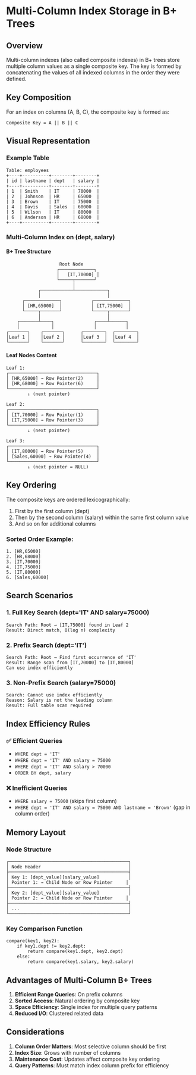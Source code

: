 # Multi-Column Index Storage in B+ Trees

## Overview
Multi-column indexes (also called composite indexes) in B+ trees store multiple column values as a single composite key. The key is formed by concatenating the values of all indexed columns in the order they were defined.

## Key Composition
For an index on columns (A, B, C), the composite key is formed as:
```
Composite Key = A || B || C
```

## Visual Representation

### Example Table
```
Table: employees
+----+----------+--------+--------+
| id | lastname | dept   | salary |
+----+----------+--------+--------+
| 1  | Smith    | IT     | 70000  |
| 2  | Johnson  | HR     | 65000  |
| 3  | Brown    | IT     | 75000  |
| 4  | Davis    | Sales  | 60000  |
| 5  | Wilson   | IT     | 80000  |
| 6  | Anderson | HR     | 68000  |
+----+----------+--------+--------+
```

### Multi-Column Index on (dept, salary)

#### B+ Tree Structure
```
                    Root Node
                   ┌─────────────┐
                   │   [IT,70000] │
                   └─────┬───────┘
                         │
            ┌────────────┴────────────┐
            │                         │
      ┌─────────────┐           ┌─────────────┐
      │ [HR,65000]  │           │ [IT,75000]  │
      └─────┬───────┘           └─────┬───────┘
            │                         │
    ┌───────┴────┐               ┌────┴──────┐
    │            │               │           │
┌───────┐    ┌───────┐      ┌────────┐  ┌────────┐
│Leaf 1 │    │Leaf 2 │      │Leaf 3  │  │Leaf 4  │
└───────┘    └───────┘      └────────┘  └────────┘
```

#### Leaf Nodes Content
```
Leaf 1:
┌─────────────────────────────────┐
│ [HR,65000] → Row Pointer(2)     │
│ [HR,68000] → Row Pointer(6)     │
└─────────────────────────────────┘
        ↓ (next pointer)

Leaf 2:
┌─────────────────────────────────┐
│ [IT,70000] → Row Pointer(1)     │
│ [IT,75000] → Row Pointer(3)     │
└─────────────────────────────────┘
        ↓ (next pointer)

Leaf 3:
┌─────────────────────────────────┐
│ [IT,80000] → Row Pointer(5)     │
│ [Sales,60000] → Row Pointer(4)  │
└─────────────────────────────────┘
        ↓ (next pointer = NULL)
```

## Key Ordering
The composite keys are ordered lexicographically:
1. First by the first column (dept)
2. Then by the second column (salary) within the same first column value
3. And so on for additional columns

### Sorted Order Example:
```
1. [HR,65000]
2. [HR,68000]
3. [IT,70000]
4. [IT,75000]
5. [IT,80000]
6. [Sales,60000]
```

## Search Scenarios

### 1. Full Key Search (dept='IT' AND salary=75000)
```
Search Path: Root → [IT,75000] found in Leaf 2
Result: Direct match, O(log n) complexity
```

### 2. Prefix Search (dept='IT')
```
Search Path: Root → Find first occurrence of 'IT'
Result: Range scan from [IT,70000] to [IT,80000]
Can use index efficiently
```

### 3. Non-Prefix Search (salary=75000)
```
Search: Cannot use index efficiently
Reason: Salary is not the leading column
Result: Full table scan required
```

## Index Efficiency Rules

### ✅ Efficient Queries
- `WHERE dept = 'IT'`
- `WHERE dept = 'IT' AND salary = 75000`
- `WHERE dept = 'IT' AND salary > 70000`
- `ORDER BY dept, salary`

### ❌ Inefficient Queries
- `WHERE salary = 75000` (skips first column)
- `WHERE dept = 'IT' AND salary = 75000 AND lastname = 'Brown'` (gap in column order)

## Memory Layout

### Node Structure
```
┌─────────────────────────────────────────────┐
│ Node Header                                 │
├─────────────────────────────────────────────┤
│ Key 1: [dept_value][salary_value]           │
│ Pointer 1: → Child Node or Row Pointer     │
├─────────────────────────────────────────────┤
│ Key 2: [dept_value][salary_value]           │
│ Pointer 2: → Child Node or Row Pointer     │
├─────────────────────────────────────────────┤
│ ...                                         │
└─────────────────────────────────────────────┘
```

### Key Comparison Function
```
compare(key1, key2):
    if key1.dept != key2.dept:
        return compare(key1.dept, key2.dept)
    else:
        return compare(key1.salary, key2.salary)
```

## Advantages of Multi-Column B+ Trees
1. **Efficient Range Queries**: On prefix columns
2. **Sorted Access**: Natural ordering by composite key
3. **Space Efficiency**: Single index for multiple query patterns
4. **Reduced I/O**: Clustered related data

## Considerations
1. **Column Order Matters**: Most selective column should be first
2. **Index Size**: Grows with number of columns
3. **Maintenance Cost**: Updates affect composite key ordering
4. **Query Patterns**: Must match index column prefix for efficiency